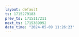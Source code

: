 ```yaml
---
layout: default
ts: 1715279183
prev_ts: 1715117211
next_ts: 1715389992
date_time: "2024-05-09 11:26:23"
---
```

